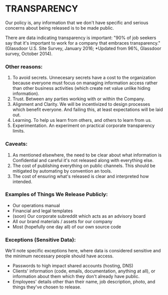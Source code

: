 # TRANSPARENCY

Our policy is, any information that we don't have specific and serious concerns about being released is to be made public.

There are data indicating transparency is important:
"90% of job seekers say that it's important to work for a company that embraces transparency." (Glassdoor U.S. Site Survey, January 2016; *Updated from 96%, Glassdoor survey, October 2014).

### Other reasons:
  1. To avoid secrets. Unnecesary secrets have a cost to the organization because everyone must focus on managing information access rather than other business activities (which create net value unlike hiding information).
  2. Trust. Between any parties working with or within the Company.
  3. Alignment and Clarity. We will be incentivized to design processes which benefit everyone. And failing this, at least expectations will be laid out.
  4. Learning. To help us learn from others, and others to learn from us.
  5. Experimentation. An experiment on practical corporate transparency limits.

### Caveats:
  1. As mentioned elsewhere, the need to be clear about what information is Confidential and careful it's not released along with everything else.
  2. The cost of publishing everything on public channels. This should be mitigated by automating by convention an tools.
  3. The cost of ensuring what's released is clear and interpreted how intended.

### Examples of Things We Release Publicly:
  * Our operations manual
  * Financial and legal templates
  * (soon) Our corporate subreddit which acts as an advisory board
  * All our brand materials / assets for our company
  * Most (hopefully one day all) of our own source code

### Exceptions (Sensitive Data):

We'll note specific exceptions here, where data is considered sensitive and the minimum necessary people should have access.
  * Passwords to high impact shared accounts (hosting, DNS)
  * Clients' information (code, emails, documentation, anything at all), or information about them which they don't already have public.
  * Employees' details other than their name, job description, photo, and things they've chosen to release.
